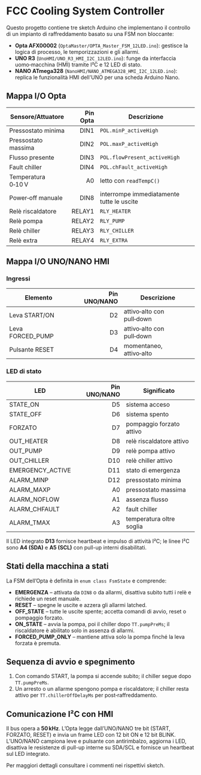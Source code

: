 # FCC Cooling System Controller

Questo progetto contiene tre sketch Arduino che implementano il controllo di un impianto di raffreddamento basato su una FSM non bloccante:

- **Opta AFX00002** (`OptaMaster/OPTA_Master_FSM_12LED.ino`): gestisce la logica di processo, le temporizzazioni e gli allarmi.
- **UNO R3** (`UnoHMI/UNO_R3_HMI_I2C_12LED.ino`): funge da interfaccia uomo‑macchina (HMI) tramite I²C e 12 LED di stato.
- **NANO ATmega328** (`NanoHMI/NANO_ATMEGA328_HMI_I2C_12LED.ino`): replica le funzionalità HMI dell'UNO per una scheda Arduino Nano.

## Mappa I/O Opta
| Sensore/Attuatore | Pin Opta | Descrizione |
|-------------------|---------:|-------------|
| Pressostato minima | DIN1 | `POL.minP_activeHigh` |
| Pressostato massima | DIN2 | `POL.maxP_activeHigh` |
| Flusso presente | DIN3 | `POL.flowPresent_activeHigh` |
| Fault chiller | DIN4 | `POL.chFault_activeHigh` |
| Temperatura 0‑10 V | A0 | letto con `readTempC()` |
| Power‑off manuale | DIN8 | interrompe immediatamente tutte le uscite |
| Relè riscaldatore | RELAY1 | `RLY_HEATER` |
| Relè pompa | RELAY2 | `RLY_PUMP` |
| Relè chiller | RELAY3 | `RLY_CHILLER` |
| Relè extra | RELAY4 | `RLY_EXTRA` |

## Mappa I/O UNO/NANO HMI

### Ingressi
| Elemento | Pin UNO/NANO | Descrizione |
|----------|--------:|-------------|
| Leva START/ON | D2 | attivo‑alto con pull‑down |
| Leva FORCED_PUMP | D3 | attivo‑alto con pull‑down |
| Pulsante RESET | D4 | momentaneo, attivo‑alto |

### LED di stato
| LED | Pin UNO/NANO | Significato |
|-----|------------:|-------------|
| STATE_ON | D5 | sistema acceso |
| STATE_OFF | D6 | sistema spento |
| FORZATO | D7 | pompaggio forzato attivo |
| OUT_HEATER | D8 | relè riscaldatore attivo |
| OUT_PUMP | D9 | relè pompa attivo |
| OUT_CHILLER | D10 | relè chiller attivo |
| EMERGENCY_ACTIVE | D11 | stato di emergenza |
| ALARM_MINP | D12 | pressostato minima |
| ALARM_MAXP | A0 | pressostato massima |
| ALARM_NOFLOW | A1 | assenza flusso |
| ALARM_CHFAULT | A2 | fault chiller |
| ALARM_TMAX | A3 | temperatura oltre soglia |

Il LED integrato **D13** fornisce heartbeat e impulso di attività I²C; le linee I²C sono **A4 (SDA)** e **A5 (SCL)** con pull-up interni disabilitati.

## Stati della macchina a stati
La FSM dell’Opta è definita in `enum class FsmState` e comprende:

- **EMERGENZA** – attivata da `DIN8` o da allarmi, disattiva subito tutti i relè e richiede un reset manuale.
- **RESET** – spegne le uscite e azzera gli allarmi latched.
- **OFF_STATE** – tutte le uscite spente; accetta comandi di avvio, reset o pompaggio forzato.
- **ON_STATE** – avvia la pompa, poi il chiller dopo `TT.pumpPreMs`; il riscaldatore è abilitato solo in assenza di allarmi.
- **FORCED_PUMP_ONLY** – mantiene attiva solo la pompa finché la leva forzata è premuta.

## Sequenza di avvio e spegnimento
1. Con comando START, la pompa si accende subito; il chiller segue dopo `TT.pumpPreMs`.
2. Un arresto o un allarme spengono pompa e riscaldatore; il chiller resta attivo per `TT.chillerOffDelayMs` per post‑raffreddamento.

## Comunicazione I²C con HMI
Il bus opera a **50 kHz**. L’Opta legge dall’UNO/NANO tre bit (START, FORZATO, RESET) e invia un frame LED con 12 bit ON e 12 bit BLINK.
L’UNO/NANO campiona leve e pulsante con antirimbalzo, aggiorna i LED, disattiva le resistenze di pull-up interne su SDA/SCL e fornisce un heartbeat sul LED integrato.

Per maggiori dettagli consultare i commenti nei rispettivi sketch.
